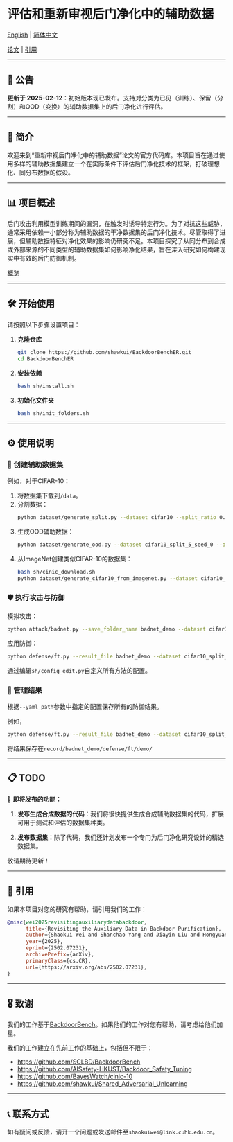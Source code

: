 # 评估和重新审视后门净化中的辅助数据

[English](../README.md) | [简体中文](./README_cn.md)

[论文](https://arxiv.org/abs/2502.07231) | [引用](#citation)

---

## 📢 公告

**更新于 2025-02-12**：初始版本现已发布。支持对分类为已见（训练）、保留（分割）和OOD（变换）的辅助数据集上的后门净化进行评估。

---

## 📝 简介

欢迎来到“重新审视后门净化中的辅助数据”论文的官方代码库。本项目旨在通过使用多样的辅助数据集建立一个在实际条件下评估后门净化技术的框架，打破理想化、同分布数据的假设。

---

## 📊 项目概述

后门攻击利用模型训练期间的漏洞，在触发时诱导特定行为。为了对抗这些威胁，通常采用依赖一小部分称为辅助数据的干净数据集的后门净化技术。尽管取得了进展，但辅助数据特征对净化效果的影响仍研究不足。本项目探究了从同分布到合成或外部来源的不同类型的辅助数据集如何影响净化结果，旨在深入研究如何构建现实中有效的后门防御机制。

[概览](./overview.png)

---

## 🛠️ 开始使用

请按照以下步骤设置项目：

1. **克隆仓库**
    ```bash
    git clone https://github.com/shawkui/BackdoorBenchER.git
    cd BackdoorBenchER
    ```

2. **安装依赖**
    ```bash
    bash sh/install.sh
    ```

3. **初始化文件夹**
    ```bash
    bash sh/init_folders.sh
    ```

---

## ⚙️ 使用说明

### 🧪 创建辅助数据集

例如，对于CIFAR-10：

1. 将数据集下载到`/data`。
2. 分割数据：
    ```bash
    python dataset/generate_split.py --dataset cifar10 --split_ratio 0.05 --random_seed 0
    ```
3. 生成OOD辅助数据：
    ```bash
    python dataset/generate_ood.py --dataset cifar10_split_5_seed_0 --ood_type brightness
    ```
4. 从ImageNet创建类似CIFAR-10的数据集：
    ```bash
    bash sh/cinic_download.sh
    python dataset/generate_cifar10_from_imagenet.py --dataset cifar10_split_5_seed_0 --ood_type imagenet
    ```

### 🛡️ 执行攻击与防御
模拟攻击：
```bash
python attack/badnet.py --save_folder_name badnet_demo --dataset cifar10_split_5_seed_0
```
应用防御：
```bash
python defense/ft.py --result_file badnet_demo --dataset cifar10_split_5_seed_0 --reserved_type reserved 
```

通过编辑`sh/config_edit.py`自定义所有方法的配置。

### 📄 管理结果
根据`--yaml_path`参数中指定的配置保存所有的防御结果。

例如，

```bash
python defense/ft.py --result_file badnet_demo --dataset cifar10_split_5_seed_0 --reserved_type reserved --yaml_path ./config/defense/ft/demo.yaml
```
将结果保存在`record/badnet_demo/defense/ft/demo/ `

---

## 📋 TODO

📅 **即将发布的功能：**

1. **发布生成合成数据的代码**：我们将很快提供生成合成辅助数据集的代码，扩展可用于测试和评估的数据集种类。
   
2. **发布数据集**：除了代码，我们还计划发布一个专门为后门净化研究设计的精选数据集。

敬请期待更新！

---

## 📄 引用

如果本项目对您的研究有帮助，请引用我们的工作：
```bibtex
@misc{wei2025revisitingauxiliarydatabackdoor,
      title={Revisiting the Auxiliary Data in Backdoor Purification}, 
      author={Shaokui Wei and Shanchao Yang and Jiayin Liu and Hongyuan Zha},
      year={2025},
      eprint={2502.07231},
      archivePrefix={arXiv},
      primaryClass={cs.CR},
      url={https://arxiv.org/abs/2502.07231}, 
}
```

---

## 🎖️ 致谢

我们的工作基于[BackdoorBench](https://github.com/SCLBD/BackdoorBench)。如果他们的工作对您有帮助，请考虑给他们加星。

我们的工作建立在先前工作的基础上，包括但不限于：

* https://github.com/SCLBD/BackdoorBench
* https://github.com/AISafety-HKUST/Backdoor_Safety_Tuning
* https://github.com/BayesWatch/cinic-10
* https://github.com/shawkui/Shared_Adversarial_Unlearning

---

## 📞 联系方式

如有疑问或反馈，请开一个问题或发送邮件至`shaokuiwei@link.cuhk.edu.cn`。



